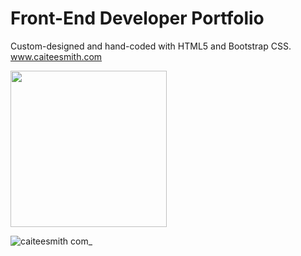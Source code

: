 # Front-End Developer Portfolio

Custom-designed and hand-coded with HTML5 and Bootstrap CSS.
www.caiteesmith.com

<img src="https://user-images.githubusercontent.com/7319667/227025874-89e8b2dc-8ceb-4d9f-8c9f-7b0b57264a5b.svg" width="250">

![caiteesmith com_](https://github.com/caiteesmith/portfolio-main/assets/7319667/f6b4e376-20f1-45dd-9ceb-bc662ab9135c)
